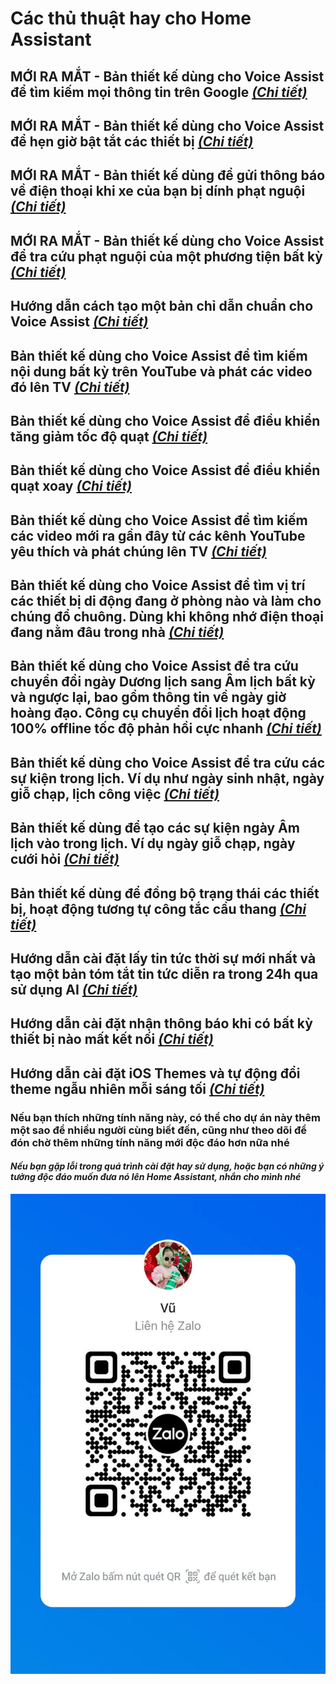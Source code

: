 # Các thủ thuật hay cho Home Assistant

## MỚI RA MẮT - Bản thiết kế dùng cho Voice Assist để tìm kiếm mọi thông tin trên Google [*(Chi tiết)*](/advanced_google_search_full_llm.yaml)

## MỚI RA MẮT - Bản thiết kế dùng cho Voice Assist để hẹn giờ bật tắt các thiết bị [*(Chi tiết)*](/device_control_timer_full_llm.yaml)

## MỚI RA MẮT - Bản thiết kế dùng để gửi thông báo về điện thoại khi xe của bạn bị dính phạt nguội [*(Chi tiết)*](/traffic_fine_notification.yaml)

## MỚI RA MẮT - Bản thiết kế dùng cho Voice Assist để tra cứu phạt nguội của một phương tiện bất kỳ [*(Chi tiết)*](/traffic_fine_lookup_full_llm.yaml)

## Hướng dẫn cách tạo một bản chỉ dẫn chuẩn cho Voice Assist [*(Chi tiết)*](/home_assistant_voice_instructions.md)

## Bản thiết kế dùng cho Voice Assist để tìm kiếm nội dung bất kỳ trên YouTube và phát các video đó lên TV [*(Chi tiết)*](/advanced_youtube_search_full_llm.yaml)

## Bản thiết kế dùng cho Voice Assist để điều khiển tăng giảm tốc độ quạt [*(Chi tiết)*](/fan_speed_control_full_llm.yaml)

## Bản thiết kế dùng cho Voice Assist để điều khiển quạt xoay [*(Chi tiết)*](/fan_oscillation_control_full_llm.yaml)

## Bản thiết kế dùng cho Voice Assist để tìm kiếm các video mới ra gần đây từ các kênh YouTube yêu thích và phát chúng lên TV [*(Chi tiết)*](/home_assistant_play_favorite_youtube_channel_videos.md)

## Bản thiết kế dùng cho Voice Assist để tìm vị trí các thiết bị di động đang ở phòng nào và làm cho chúng đổ chuông. Dùng khi không nhớ điện thoại đang nằm đâu trong nhà [*(Chi tiết)*](/home_assistant_device_location_lookup_guide_en.md)

## Bản thiết kế dùng cho Voice Assist để tra cứu chuyển đổi ngày Dương lịch sang Âm lịch bất kỳ và ngược lại, bao gồm thông tin về ngày giờ hoàng đạo. Công cụ chuyển đổi lịch hoạt động 100% offline tốc độ phản hồi cực nhanh [*(Chi tiết)*](/date_lookup_and_conversion_full_llm.yaml)

## Bản thiết kế dùng cho Voice Assist để tra cứu các sự kiện trong lịch. Ví dụ như ngày sinh nhật, ngày giỗ chạp, lịch công việc [*(Chi tiết)*](/calendar_events_lookup_full_llm.yaml)

## Bản thiết kế dùng để tạo các sự kiện ngày Âm lịch vào trong lịch. Ví dụ ngày giỗ chạp, ngày cưới hỏi [*(Chi tiết)*](/create_lunar_events.yaml)

## Bản thiết kế dùng để đồng bộ trạng thái các thiết bị, hoạt động tương tự công tắc cầu thang [*(Chi tiết)*](/link_multiple_devices.yaml)

## Hướng dẫn cài đặt lấy tin tức thời sự mới nhất và tạo một bản tóm tắt tin tức diễn ra trong 24h qua sử dụng AI [*(Chi tiết)*](/home_assistant_get_and_summary_daily_news.md)

## Hướng dẫn cài đặt nhận thông báo khi có bất kỳ thiết bị nào mất kết nối [*(Chi tiết)*](/home_assistant_unavailable_devices.md)

## Hướng dẫn cài đặt iOS Themes và tự động đổi theme ngẫu nhiên mỗi sáng tối [*(Chi tiết)*](/home_assistant_ios_themes.md)

### **Nếu bạn thích những tính năng này, có thể cho dự án này thêm một sao để nhiều người cùng biết đến, cũng như theo dõi để đón chờ thêm những tính năng mới độc đáo hơn nữa nhé**

#### ***Nếu bạn gặp lỗi trong quá trình cài đặt hay sử dụng, hoặc bạn có những ý tưởng độc đáo muốn đưa nó lên Home Assistant, nhắn cho mình nhé***

![image](images/zl.jpg)
